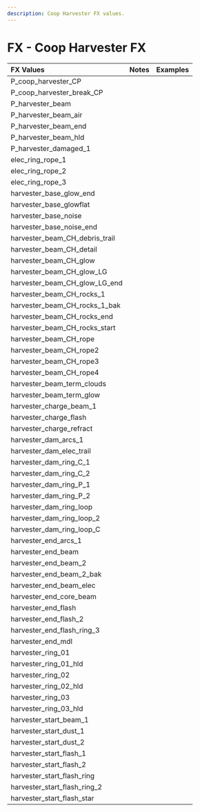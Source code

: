 ```yaml
---
description: Coop Harvester FX values.
---
```


# FX - Coop Harvester FX

| FX Values | Notes | Examples |
| :--- | :--- | :--- |
| P\_coop\_harvester\_CP |  |  |
| P\_coop\_harvester\_break\_CP |  |  |
| P\_harvester\_beam |  |  |
| P\_harvester\_beam\_air |  |  |
| P\_harvester\_beam\_end |  |  |
| P\_harvester\_beam\_hld |  |  |
| P\_harvester\_damaged\_1 |  |  |
| elec\_ring\_rope\_1 |  |  |
| elec\_ring\_rope\_2 |  |  |
| elec\_ring\_rope\_3 |  |  |
| harvester\_base\_glow\_end |  |  |
| harvester\_base\_glowflat |  |  |
| harvester\_base\_noise |  |  |
| harvester\_base\_noise\_end |  |  |
| harvester\_beam\_CH\_debris\_trail |  |  |
| harvester\_beam\_CH\_detail |  |  |
| harvester\_beam\_CH\_glow |  |  |
| harvester\_beam\_CH\_glow\_LG |  |  |
| harvester\_beam\_CH\_glow\_LG\_end |  |  |
| harvester\_beam\_CH\_rocks\_1 |  |  |
| harvester\_beam\_CH\_rocks\_1\_bak |  |  |
| harvester\_beam\_CH\_rocks\_end |  |  |
| harvester\_beam\_CH\_rocks\_start |  |  |
| harvester\_beam\_CH\_rope |  |  |
| harvester\_beam\_CH\_rope2 |  |  |
| harvester\_beam\_CH\_rope3 |  |  |
| harvester\_beam\_CH\_rope4 |  |  |
| harvester\_beam\_term\_clouds |  |  |
| harvester\_beam\_term\_glow |  |  |
| harvester\_charge\_beam\_1 |  |  |
| harvester\_charge\_flash |  |  |
| harvester\_charge\_refract |  |  |
| harvester\_dam\_arcs\_1 |  |  |
| harvester\_dam\_elec\_trail |  |  |
| harvester\_dam\_ring\_C\_1 |  |  |
| harvester\_dam\_ring\_C\_2 |  |  |
| harvester\_dam\_ring\_P\_1 |  |  |
| harvester\_dam\_ring\_P\_2 |  |  |
| harvester\_dam\_ring\_loop |  |  |
| harvester\_dam\_ring\_loop\_2 |  |  |
| harvester\_dam\_ring\_loop\_C |  |  |
| harvester\_end\_arcs\_1 |  |  |
| harvester\_end\_beam |  |  |
| harvester\_end\_beam\_2 |  |  |
| harvester\_end\_beam\_2\_bak |  |  |
| harvester\_end\_beam\_elec |  |  |
| harvester\_end\_core\_beam |  |  |
| harvester\_end\_flash |  |  |
| harvester\_end\_flash\_2 |  |  |
| harvester\_end\_flash\_ring\_3 |  |  |
| harvester\_end\_mdl |  |  |
| harvester\_ring\_01 |  |  |
| harvester\_ring\_01\_hld |  |  |
| harvester\_ring\_02 |  |  |
| harvester\_ring\_02\_hld |  |  |
| harvester\_ring\_03 |  |  |
| harvester\_ring\_03\_hld |  |  |
| harvester\_start\_beam\_1 |  |  |
| harvester\_start\_dust\_1 |  |  |
| harvester\_start\_dust\_2 |  |  |
| harvester\_start\_flash\_1 |  |  |
| harvester\_start\_flash\_2 |  |  |
| harvester\_start\_flash\_ring |  |  |
| harvester\_start\_flash\_ring\_2 |  |  |
| harvester\_start\_flash\_star |  |  |

